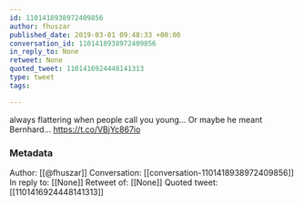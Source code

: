 ```yaml
---
id: 1101418938972409856
author: fhuszar
published_date: 2019-03-01 09:48:33 +00:00
conversation_id: 1101418938972409856
in_reply_to: None
retweet: None
quoted_tweet: 1101416924448141313
type: tweet
tags:

---
```


always flattering when people call you young... Or maybe he meant Bernhard... https://t.co/VBjYc867io

### Metadata

Author: [[@fhuszar]]
Conversation: [[conversation-1101418938972409856]]
In reply to: [[None]]
Retweet of: [[None]]
Quoted tweet: [[1101416924448141313]]
